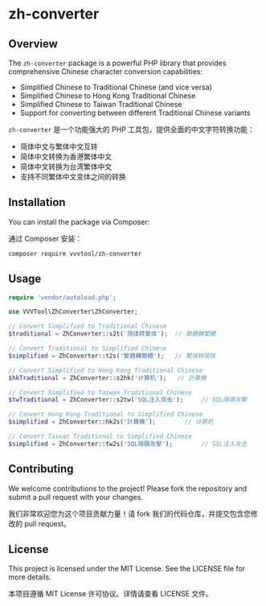 # zh-converter

## Overview

The `zh-converter` package is a powerful PHP library that provides comprehensive Chinese character conversion capabilities:

-   Simplified Chinese to Traditional Chinese (and vice versa)
-   Simplified Chinese to Hong Kong Traditional Chinese
-   Simplified Chinese to Taiwan Traditional Chinese
-   Support for converting between different Traditional Chinese variants

`zh-converter` 是一个功能强大的 PHP 工具包，提供全面的中文字符转换功能：

-   简体中文与繁体中文互转
-   简体中文转换为香港繁体中文
-   简体中文转换为台湾繁体中文
-   支持不同繁体中文变体之间的转换

## Installation

You can install the package via Composer:

通过 Composer 安装：

```bash
composer require vvvtool/zh-converter
```

## Usage

```php
require 'vendor/autoload.php';

use VVVTool\ZhConverter\ZhConverter;

// Convert Simplified to Traditional Chinese
$traditional = ZhConverter::s2t('简体转繁体');  // 簡體轉繁體

// Convert Traditional to Simplified Chinese
$simplified = ZhConverter::t2s('繁體轉簡體');   // 繁体转简体

// Convert Simplified to Hong Kong Traditional Chinese
$hkTraditional = ZhConverter::s2hk('计算机');   // 計算機

// Convert Simplified to Taiwan Traditional Chinese
$twTraditional = ZhConverter::s2tw('SQL注入攻击');     // SQL隱碼攻擊

// Convert Hong Kong Traditional to Simplified Chinese
$simplified = ZhConverter::hk2s('計算機');        // 计算机

// Convert Taiwan Traditional to Simplified Chinese
$simplified = ZhConverter::tw2s('SQL隱碼攻擊');        // SQL注入攻击
```

## Contributing

We welcome contributions to the project! Please fork the repository and submit a pull request with your changes.

我们非常欢迎您为这个项目贡献力量！请 fork 我们的代码仓库，并提交包含您修改的 pull request。

## License

This project is licensed under the MIT License. See the LICENSE file for more details.

本项目遵循 MIT License 许可协议。详情请查看 LICENSE 文件。

